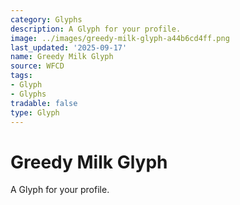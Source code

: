 ```yaml
---
category: Glyphs
description: A Glyph for your profile.
image: ../images/greedy-milk-glyph-a44b6cd4ff.png
last_updated: '2025-09-17'
name: Greedy Milk Glyph
source: WFCD
tags:
- Glyph
- Glyphs
tradable: false
type: Glyph
---
```


# Greedy Milk Glyph

A Glyph for your profile.

